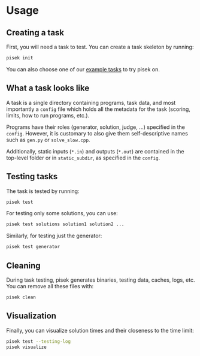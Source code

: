 # Usage

## Creating a task

First, you will need a task to test. You can create a task skeleton by running:

```bash
pisek init
```

You can also choose one of our [example tasks](https://github.com/piskoviste/pisek/tree/master/examples)
to try pisek on.

## What a task looks like

A task is a single directory containing programs, task data, and most importantly a `config` file
which holds all the metadata for the task (scoring, limits, how to run programs, etc.).

Programs have their roles (generator, solution, judge, …) specified in the `config`.
However, it is customary to also give them self-descriptive names such as `gen.py` or `solve_slow.cpp`.

Additionally, static inputs (`*.in`) and outputs (`*.out`) are contained in the top-level folder
or in `static_subdir`, as specified in the `config`.

## Testing tasks

The task is tested by running:
```bash
pisek test
```

For testing only some solutions, you can use:
```bash
pisek test solutions solution1 solution2 ...
```

Similarly, for testing just the generator:
```bash
pisek test generator
```

## Cleaning
During task testing, pisek generates binaries, testing data, caches, logs, etc.
You can remove all these files with:
```bash
pisek clean
```

## Visualization
Finally, you can visualize solution times and their closeness to the time limit:
```bash
pisek test --testing-log
pisek visualize
```
